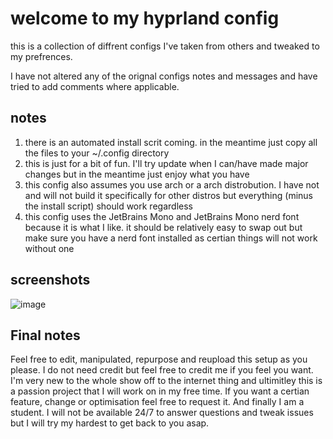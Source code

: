 # welcome to my hyprland config

this is a collection of diffrent configs I've taken from others and tweaked to my prefrences. 

I have not altered any of the orignal configs notes and messages and have tried to add comments where applicable.

## notes

1. there is an automated install scrit coming. in the meantime just copy all the files to your ~/.config directory
2. this is just for a bit of fun. I'll try update when I can/have made major changes but in the meantime just enjoy what you have
3. this config also assumes you use arch or a arch distrobution. I have not and will not build it specifically for other distros but everything (minus the install script) should work regardless
4. this config uses the JetBrains Mono and JetBrains Mono nerd font because it is what I like. it should be relatively easy to swap out but make sure you have a nerd font installed as certian things will not work without one

## screenshots
![image](https://github.com/user-attachments/assets/7bf8c8fb-ad37-4a54-8afd-184eadf8866a) 

## Final notes
Feel free to edit, manipulated, repurpose and reupload this setup as you please. I do not need credit but feel free to credit me if you feel you want.
I'm very new to the whole show off to the internet thing and ultimitley this is a passion project that I will work on in my free time. If you want a certian feature, change or optimisation feel free to request it.
And finally I am a student. I will not be available 24/7 to answer questions and tweak issues but I will try my hardest to get back to you asap.
